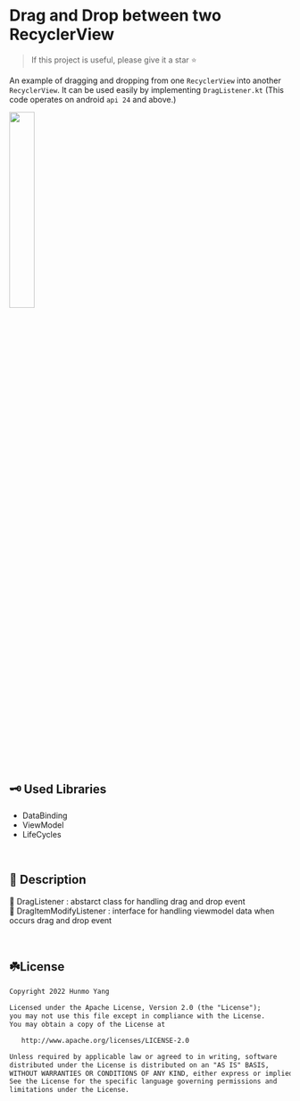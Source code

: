 # Drag and Drop between two RecyclerView 

> If this project is useful, please give it a star ⭐

An example of dragging and dropping from one `RecyclerView` into another `RecyclerView`. It can be used easily by implementing `DragListener.kt` (This code operates on android `api 24` and above.)

<img width="30%" src="https://user-images.githubusercontent.com/35184909/190032101-08e4a785-3e3b-4726-8c9f-3d54c8a3aa63.gif"/>

## 🗝 Used Libraries
* DataBinding
* ViewModel
* LifeCycles
<br>

## 🎡 Description

🔴 DragListener : abstarct class for handling drag and drop event <br>
🔴 DragItemModifyListener : interface for handling viewmodel data when occurs drag and drop event

<br>

## ☘️License
```xml
Copyright 2022 Hunmo Yang

Licensed under the Apache License, Version 2.0 (the "License");
you may not use this file except in compliance with the License.
You may obtain a copy of the License at

   http://www.apache.org/licenses/LICENSE-2.0

Unless required by applicable law or agreed to in writing, software
distributed under the License is distributed on an "AS IS" BASIS,
WITHOUT WARRANTIES OR CONDITIONS OF ANY KIND, either express or implied.
See the License for the specific language governing permissions and
limitations under the License.
```
